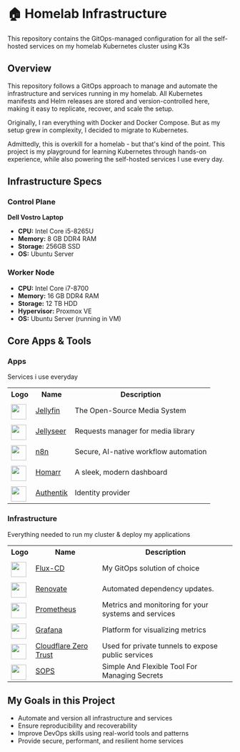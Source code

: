 # 🏠 Homelab Infrastructure

This repository contains the GitOps-managed configuration for all the self-hosted services on my homelab Kubernetes cluster using K3s

## Overview

This repository follows a GitOps approach to manage and automate the infrastructure and services running in my homelab. All Kubernetes manifests and Helm releases are stored and version-controlled here, making it easy to replicate, recover, and scale the setup.

Originally, I ran everything with Docker and Docker Compose. But as my setup grew in complexity, I decided to migrate to Kubernetes.

Admittedly, this is overkill for a homelab - but that's kind of the point. This project is my playground for learning Kubernetes through hands-on experience, while also powering the self-hosted services I use every day.

## Infrastructure Specs

### Control Plane 
**Dell Vostro Laptop** 
- **CPU:** Intel Core i5-8265U 
- **Memory:** 8 GB DDR4 RAM 
- **Storage:** 256GB SSD
- **OS:** Ubuntu Server

### Worker Node
- **CPU:** Intel Core i7-8700  
- **Memory:** 16 GB DDR4 RAM
- **Storage:** 12 TB HDD  
- **Hypervisor:** Proxmox VE
- **OS:** Ubuntu Server (running in VM)

## Core Apps & Tools

### Apps

Services i use everyday
<table>
    <tr>
        <th>Logo</th>
        <th>Name</th>
        <th>Description</th>
    </tr>
    <tr>
    <td>
        <img width="34" src="https://cdn.jsdelivr.net/gh/homarr-labs/dashboard-icons/svg/jellyfin.svg" style="padding-top:6px;">
        </td>
        <td>
        <a href="https://jellyfin.org/">Jellyfin</a>
    </td>
    <td>The Open-Source Media System</td>
    </tr>
    <tr>
    <td>
        <img width="34" src="https://raw.githubusercontent.com/homarr-labs/dashboard-icons/a2594d147cfd8eabca0ea40474e532377aebbb44/svg/jellyseerr.svg" style="padding-top:6px;">
        </td>
        <td>
        <a href="https://docs.jellyseerr.dev/">Jellyseer</a>
    </td>
    <td>Requests manager for media library</td>
    </tr>
    <tr>
    <td>
        <img width="34" src="https://cdn.jsdelivr.net/gh/homarr-labs/dashboard-icons/svg/n8n.svg" style="padding-top:6px;">
        </td>
        <td>
        <a href="https://n8n.io/">n8n</a>
    </td>
    <td>Secure, AI-native workflow automation</td>
    </tr>
    <tr>
    <td>
        <img width="34" src="https://cdn.jsdelivr.net/gh/homarr-labs/dashboard-icons/svg/homarr.svg" style="padding-top:6px;">
        </td>
        <td>
        <a href="https://homarr.dev/">Homarr</a>
    </td>
    <td>A sleek, modern dashboard</td>
    </tr>
    <tr>
    <td>
        <img width="34" src="https://cdn.jsdelivr.net/gh/homarr-labs/dashboard-icons/svg/authentik.svg" style="padding-top:6px;">
        </td>
        <td>
        <a href="https://goauthentik.io/">Authentik</a>
    </td>
    <td>Identity provider</td>
    </tr>
</table> 

### Infrastructure

Everything needed to run my cluster & deploy my applications
<table>
    <tr>
        <th>Logo</th>
        <th>Name</th>
        <th>Description</th>
    </tr>
    <tr>
    <td>
        <img width="34" src="https://cdn.jsdelivr.net/gh/homarr-labs/dashboard-icons/svg/flux-cd.svg" style="padding-top:6px;">
        </td>
        <td>
        <a href="https://fluxcd.io/">Flux-CD</a>
    </td>
    <td>My GitOps solution of choice</td>
    </tr>
    <tr>
    <td>
        <img width="34" src="https://cdn.jsdelivr.net/gh/homarr-labs/dashboard-icons/svg/renovate.svg" style="padding-top:6px;">
        </td>
        <td>
        <a href="https://docs.renovatebot.com/">Renovate</a>
    </td>
    <td>Automated dependency updates.</td>
    </tr>
    <tr>
    <td>
        <img width="34" src="https://cdn.jsdelivr.net/gh/homarr-labs/dashboard-icons/svg/prometheus.svg" style="padding-top:6px;">
        </td>
        <td>
        <a href="https://prometheus.io/">Prometheus</a>
    </td>
    <td>Metrics and monitoring for your systems and services</td>
    </tr>
    <tr>
    <td>
        <img width="34" src="https://cdn.jsdelivr.net/gh/homarr-labs/dashboard-icons/svg/grafana.svg" style="padding-top:6px;">
        </td>
        <td>
        <a href="https://grafana.com/">Grafana</a>
    </td>
    <td>Platform for visualizing metrics</td>
    </tr>
    <tr>
    <td>
        <img width="34" src="https://cdn.jsdelivr.net/gh/homarr-labs/dashboard-icons/svg/cloudflare.svg" style="padding-top:6px;">
        </td>
        <td>
        <a href="https://developers.cloudflare.com/cloudflare-one">Cloudflare Zero Trust</a>
    </td>
    <td>Used for private tunnels to expose public services</td>
    </tr>
    <tr>
    <td>
        <img width="34" src="https://avatars.githubusercontent.com/u/129185620?s=200&v=4" style="padding-top:6px;">
        </td>
        <td>
        <a href="https://developers.cloudflare.com/cloudflare-one">SOPS</a>
    </td>
    <td>Simple And Flexible Tool For Managing Secrets</td>
    </tr>
</table> 


## My Goals in this Project

- Automate and version all infrastructure and services  
- Ensure reproducibility and recoverability  
- Improve DevOps skills using real-world tools and patterns  
- Provide secure, performant, and resilient home services 